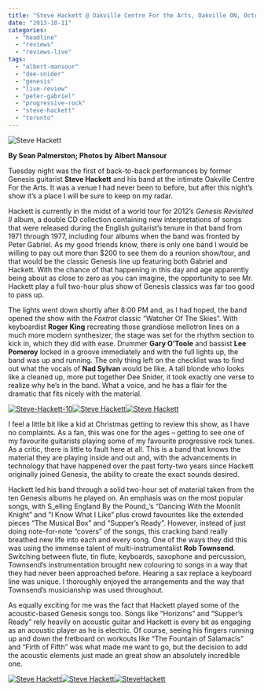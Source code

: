 ```yaml
---
title: "Steve Hackett @ Oakville Centre For the Arts, Oakville ON, October 8, 2013"
date: "2013-10-11"
categories: 
  - "headline"
  - "reviews"
  - "reviews-live"
tags: 
  - "albert-mansour"
  - "dee-snider"
  - "genesis"
  - "live-review"
  - "peter-gabriel"
  - "progressive-rock"
  - "steve-hackett"
  - "toronto"
---
```


![Steve Hackett](http://www.hellbound.ca/wp-content/uploads/2013/10/Steve-Hackett-16-590x393.jpg)

**By Sean Palmerston; Photos by Albert Mansour**

Tuesday night was the first of back-to-back performances by former Genesis guitarist **Steve Hackett** and his band at the intimate Oakville Centre For the Arts. It was a venue I had never been to before, but after this night’s show it’s a place I will be sure to keep on my radar.

Hackett is currently in the midst of a world tour for 2012’s _Genesis Revisited II_ album, a double CD collection containing new interpretations of songs that were released during the English guitarist’s tenure in that band from 1971 through 1977, including four albums when the band was fronted by Peter Gabriel. As my good friends know, there is only one band I would be willing to pay out more than $200 to see them do a reunion show/tour, and that would be the classic Genesis line up featuring both Gabriel and Hackett. With the chance of that happening in this day and age apparently being about as close to zero as you can imagine, the opportunity to see Mr. Hackett play a full two-hour plus show of Genesis classics was far too good to pass up.

The lights went down shortly after 8:00 PM and, as I had hoped, the band opened the show with the _Foxtrot_ classic “Watcher Of The Skies”. With keyboardist **Roger King** recreating those grandiose mellotron lines on a much more modern synthesizer, the stage was set for the rhythm section to kick in, which they did with ease. Drummer **Gary O’Toole** and bassist **Lee Pomeroy** locked in a groove immediately and with the full lights up, the band was up and running. The only thing left on the checklist was to find out what the vocals of **Nad Sylvan** would be like. A tall blonde who looks like a cleaned up, more put together Dee Snider, it took exactly one verse to realize why he’s in the band. What a voice, and he has a flair for the dramatic that fits nicely with the material.

[![Steve-Hackett-10](http://www.hellbound.ca/wp-content/uploads/2013/10/Steve-Hackett-10-182x182.jpg)](http://www.hellbound.ca/wp-content/uploads/2013/10/Steve-Hackett-10.jpg)[![Steve Hackett](http://www.hellbound.ca/wp-content/uploads/2013/10/Steve-Hackett-11-182x182.jpg)](http://www.hellbound.ca/wp-content/uploads/2013/10/Steve-Hackett-11.jpg)[![Steve Hackett](http://www.hellbound.ca/wp-content/uploads/2013/10/Steve-Hackett-14-182x182.jpg)](http://www.hellbound.ca/wp-content/uploads/2013/10/Steve-Hackett-14.jpg)

I feel a little bit like a kid at Christmas getting to review this show, as I have no complaints. As a fan, this was one for the ages – getting to see one of my favourite guitarists playing some of my favourite progressive rock tunes. As a critic, there is little to fault here at all. This is a band that knows the material they are playing inside and out and, with the advancements in technology that have happened over the past forty-two years since Hackett originally joined Genesis, the ability to create the exact sounds desired.

Hackett led his band through a solid two-hour set of material taken from the ten Genesis albums he played on. An emphasis was on the most popular songs, with S_elling England By the Pound_’s “Dancing With the Moonlit Knight” and ”I Know What I Like” plus crowd favourites like the extended pieces “The Musical Box” and “Supper’s Ready”. However, instead of just doing note-for-note “covers” of the songs, this cracking band really breathed new life into each and every song. One of the ways they did this was using the immense talent of multi-instrumentalist **Rob Townsend**. Switching between flute, tin flute, keyboards, saxophone and percussion, Townsend’s instrumentation brought new colouring to songs in a way that they had never been approached before. Hearing a sax replace a keyboard line was unique. I thoroughly enjoyed the arrangements and the way that Townsend’s musicianship was used throughout.

As equally exciting for me was the fact that Hackett played some of the acoustic-based Genesis songs too. Songs like “Horizons” and “Supper’s Ready” rely heavily on acoustic guitar and Hackett is every bit as engaging as an acoustic player as he is electric. Of course, seeing his fingers running up and down the fretboard on workouts like “The Fountain of Salamacis” and “Firth of Fifth” was what made me want to go, but the decision to add the acoustic elements just made an great show an absolutely incredible one.

[![Steve Hackett](http://www.hellbound.ca/wp-content/uploads/2013/10/Steve-Hackett-20-182x182.jpg)](http://www.hellbound.ca/wp-content/uploads/2013/10/Steve-Hackett-20.jpg)[![Steve Hackett](http://www.hellbound.ca/wp-content/uploads/2013/10/Steve-Hackett-22-182x182.jpg)](http://www.hellbound.ca/wp-content/uploads/2013/10/Steve-Hackett-22.jpg)[![SteveHackett](http://www.hellbound.ca/wp-content/uploads/2013/10/Steve-Hackett-26-182x182.jpg)](http://www.hellbound.ca/wp-content/uploads/2013/10/Steve-Hackett-26.jpg)
